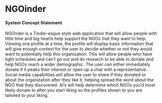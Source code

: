 # NGOinder
#### System Concept Statement
NGOnder is a Tinder-esque style web application that will allow people with little time and big hearts help support the NGOs that they want to help.  Viewing one profile at a time, the profile will display basic information that will give enough context for the user to decide whether or not they would want to potentially help this organization.  This will allow people who have tight schedules and can’t go out and do research to be able to donate and help NGOs reach a wider demographic.  The user can either immediately donate if it peaks their interest or open up a chat with a representative.  Social media capabilities will allow the user to share if they donated or about the organization after they like it, helping spread the word about the NGO that they discovered.  AI’s will help determine which NGOs you’d most likely donate to after you start liking so the profiles shown to you are tailored to your liking.
